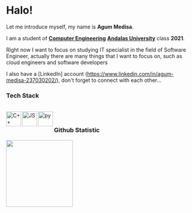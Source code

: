 # Halo! 

Let me introduce myself, my name is **Agum Medisa**.

I am a student of **[Computer Engineering](http://ce.fti.unand.ac.id/)** **[Andalas University](https://www.unand.ac.id/)** class **2021**.

Right now I want to focus on studying IT specialist in the field of Software Engineer, actually there are many things
that I want to focus on, such as cloud engineers and software developers

I also have a [LinkedIn] account (https://www.linkedin.com/in/agum-medisa-237030202/), don't forget to connect with each other...   

### Tech Stack
<br>
  <a href="#"><img align="left" alt="C++" title="C++" width="40px" src="https://upload.wikimedia.org/wikipedia/commons/1/18/ISO_C%2B%2B_Logo.svg" /></a>  
  <a href="#"><img align="left" alt="JS" title="JS" width="40px" src="https://www.computerhope.com/jargon/j/javascript.png" /></a> 
  <a href="#"><img align="left" alt="py" title="py" width="40px" src="https://images.ctfassets.net/mrop88jh71hl/55rrbZfwMaURHZKAUc5oOW/9e5fe805eb03135b82e962e92169ce6d/python-programming-language.png" /></a> 
<br>

### Github Statistic  
<p align="left">
<a href="https://github.com/dimasmds">
  <img height="180em" src="https://github-readme-stats-eight-theta.vercel.app/api?username=agummds&show_icons=true&theme=algolia&include_all_commits=true&count_private=true"/>
</a>
</p>
